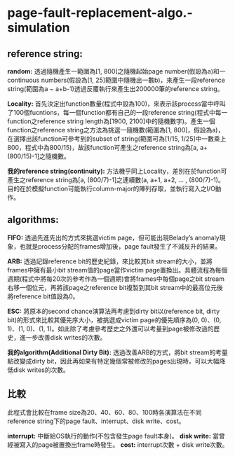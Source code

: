 # page-fault-replacement-algo.-simulation

## reference string:
**random:** 透過隨機產生一範圍為[1, 800]之隨機起始page number(假設為a)和一continuous numbers(假設為[1, 25]範圍中隨機出一數b)，來產生一段reference string(範圍為a ~ a+b-1)透過反覆執行來產生出200000筆的reference string。

**Locality:** 首先決定出function數量(程式中設為100)，來表示該process當中呼叫了100個fucntions，每一個function都有自己的一段reference string(程式中每一function之reference string length為[1900, 2100]中的隨機數字)。產生一個function之reference string之方法為挑選一隨機數(範圍為[1, 800]，假設為a)，在選擇出該function可參考到的subset of string(範圍可為[1/15, 1/25]中一數乘上800，程式中為800/15)，故該function可產生之reference string為[a, a+(800/15)-1]之隨機數。

**我的reference string(continuity):** 方法機乎同上Locality，差別在於function可產生之reference string為[a, (800/7)-1]之連續數(a, a+1, a+2, … , (800/7)-1)。目的在於模擬function可能執行column-major的陣列存取，並執行寫入之I/O動作。

## algorithms:
**FIFO:** 透過先進先出的方式來挑選victim page，但可能出現Belady’s anomaly現象，也就是process分配的frames增加後，page fault發生了不減反升的結果。

**ARB:** 透過記錄reference bit的歷史紀錄，來比較其bit stream的大小，並將frames中擁有最小bit stream值的page當作victim page置換出。具體流程為每個週期(程式中將每20次的參考作為一個週期)會將frames中每個page之bit stream右移一個位元，再將該page之reference bit複製到其bit stream中的最高位元後將reference bit值設為0。

**ESC:** 將原本的second chance演算法再考慮到dirty bit以(reference bit, dirty bit)的形式來比較其優先序大小，被挑選成victim page的優先順序為(0, 0)、(0, 1)、(1, 0)、(1, 1)。如此除了考慮參考歷史之外還可以考量到page被修改過的歷史，進一步改善disk writes的次數。

**我的algorithm(Additional Dirty Bit):** 透過改善ARB的方式，將bit stream的考量點改變成dirty bit，因此再如果有特定幾個常被修改的pages出現時，可以大幅降低disk writes的次數。

## 比較
此程式會比較在frame size為20、40、60、80、100時各演算法在不同reference string下的page fault、interrupt、disk write、cost。

**interrupt:** 中斷給OS執行的動作(不包含發生page fault本身)。
**disk write:** 當曾經被寫入的page被置換出frame時發生。
**cost:** interrupt次數 + disk write次數。
